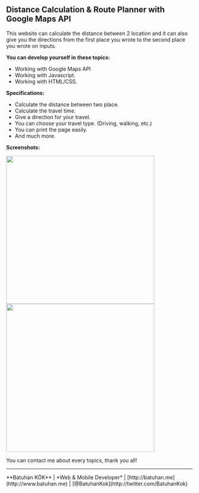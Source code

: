 ## Distance Calculation & Route Planner with Google Maps API
This website can calculate the distance between 2 location and it can also give you the directions from the first place you wrote to the second place you wrote on inputs.

**You can develop yourself in these topics:**
- Working with Google Maps API
- Working with Javascript.
- Working with HTML/CSS.

**Specifications:**
- Calculate the distance between two place.
- Calculate the travel time.
- Give a direction for your travel.
- You can choose your travel type. (Driving, walking, etc.)
- You can print the page easily.
- And much more.

**Screenshots:**

<img src="https://github.com/batuhankok/html-distance-route-maps/blob/master/ss1.jpg" width="400">
<img src="https://github.com/batuhankok/html-distance-route-maps/blob/master/ss2.jpg" width="400">

You can contact me about every topics, thank you all!

<hr />
**Batuhan KÖK**
| *Web & Mobile Developer*
| [http://batuhan.me](http://www.batuhan.me)
| [@BatuhanKok](http://twitter.com/BatuhanKok)

